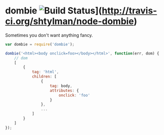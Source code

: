 # dombie ![Build Status](https://secure.travis-ci.org/shtylman/node-dombie.png?branch=master)](http://travis-ci.org/shtylman/node-dombie) #

Sometimes you don't want anything fancy.

```javascript
var dombie = require('dombie');

dombie('<html><body onclick=foo></body></html>', function(err, dom) {
    // dom
    [
        {
            tag: 'html',
            children: [
                {
                    tag: body,
                    attributes: {
                        onclick: 'foo'
                    }
                },
                ...
            ]
        }
    ]
});
```
